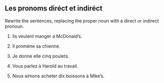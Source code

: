 ## **Les pronoms diréct et indiréct**

Rewrite the sentences, replacing the proper noun with a direct or indirect pronoun.
 
1. Ils veulent manger a McDonald’s.

2. Il promène sa chienne.

3. Je donne elle cinq poulets.

4. Vous parlez à Harold au travail.

5. Nous aimons acheter dix boissons à Mike’s.
